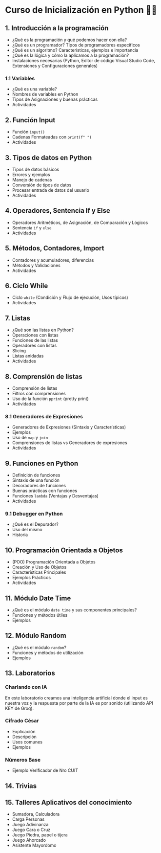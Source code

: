 # Curso de Inicialización en Python 🐍🐍

## 1. Introducción a la programación
- ¿Qué es la programación y qué podemos hacer con ella?
- ¿Qué es un programador? Tipos de programadores específicos
- ¿Qué es un algoritmo? Características, ejemplos e importancia
- ¿Qué es la lógica y cómo la aplicamos a la programación?
- Instalaciones necesarias (Python, Editor de código Visual Studio Code, Extensiones y Configuraciones generales)

### 1.1 Variables
- ¿Qué es una variable?
- Nombres de variables en Python
- Tipos de Asignaciones y buenas prácticas
- Actividades

## 2. Función Input
- Función `input()`
- Cadenas Formateadas con `print(f" ")`
- Actividades

## 3. Tipos de datos en Python
- Tipos de datos básicos
- Errores y ejemplos
- Manejo de cadenas
- Conversión de tipos de datos
- Procesar entrada de datos del usuario
- Actividades

## 4. Operadores, Sentencia If y Else
- Operadores Aritméticos, de Asignación, de Comparación y Lógicos
- Sentencia `if` y `else`
- Actividades

## 5. Métodos, Contadores, Import
- Contadores y acumuladores, diferencias
- Métodos y Validaciones
- Actividades

## 6. Ciclo While
- Ciclo `while` (Condición y Flujo de ejecución, Usos típicos)
- Actividades

## 7. Listas
- ¿Qué son las listas en Python?
- Operaciones con listas
- Funciones de las listas
- Operadores con listas
- Slicing
- Listas anidadas
- Actividades

## 8. Comprensión de listas
- Comprensión de listas
- Filtros con comprensiones
- Uso de la función `pprint` (pretty print)
- Actividades

### 8.1 Generadores de Expresiones
- Generadores de Expresiones (Sintaxis y Características)
- Ejemplos
- Uso de `map` y `join`
- Comprensiones de listas vs Generadores de expresiones
- Actividades

## 9. Funciones en Python
- Definición de funciones
- Sintaxis de una función
- Decoradores de funciones
- Buenas prácticas con funciones
- Funciones `lambda` (Ventajas y Desventajas)
- Actividades

### 9.1 Debugger en Python
- ¿Qué es el Depurador?
- Uso del mismo
- Historia

## 10. Programación Orientada a Objetos
- (POO) Programación Orientada a Objetos
- Creación y Uso de Objetos
- Características Principales
- Ejemplos Prácticos
- Actividades

## 11. Módulo Date Time
- ¿Qué es el módulo `date time` y sus componentes principales?
- Funciones y métodos útiles
- Ejemplos

## 12. Módulo Random
- ¿Qué es el módulo `random`?
- Funciones y métodos de utilización
- Ejemplos

## 13. Laboratorios

### Charlando con IA
En este laboratorio creamos una inteligencia artificial donde el input es nuestra voz y la respuesta por parte de la IA es por sonido (utilizando API KEY de Groq).

### Cifrado César
- Explicación
- Descripción
- Usos comunes
- Ejemplos

### Números Base
- Ejemplo Verificador de Nro CUIT

## 14. Trivias

## 15. Talleres Aplicativos del conocimiento
- Sumadora, Calculadora
- Carga Personas
- Juego Adivinanza
- Juego Cara o Cruz
- Juego Piedra, papel o tijera
- Juego Ahorcado
- Asistente Mayordomo






